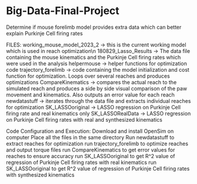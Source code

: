 # Big-Data-Final-Project
Determine if mouse forelimb model provides extra data which can better explain Purkinje Cell firing rates


FILES:
working_mouse_model_2023_2 -> this is the current working model which is used in reach optimization\n
180829_Lasso_Results -> The data file containing the mouse kinematics and the Purkinje Cell firing rates which were used in the analysis
helpermouse -> helper functions for optimization code
trajectory_forelimb -> code containing the model initialization and cost function for optimization. Loops over several reaches and produces optimizations
CompareKinematics -> compares the actual reach to the simulated reach and produces a side by side visual comparison of the paw movement and kinematics. Also outputs an error value for each reach 
newdatastuff -> iterates through the data file and extracts individual reaches for optimization
SK_LASSOoriginal -> LASSO regression on Purkinje Cell firing rate and real kinematics only
SK_LASSORealData -> LASSO regression on Purkinje Cell firing rates with real and synthesized kinematics

Code Configuration and Execution:
Download and install OpenSim on computer
Place all the files in the same directory
Run newdatastuff to extract reaches for optimization
run trajectory_forelimb to optimize reaches and output torque files
run CompareKinematics to get error values for reaches to ensure accuracy
run SK_LASSOoriginal to get R^2 value of regression of Purkinje Cell firing rates with real kinematics
run SK_LASSOoriginal to get R^2 value of regression of Purkinje Cell firing rates with synthesized kinematics
